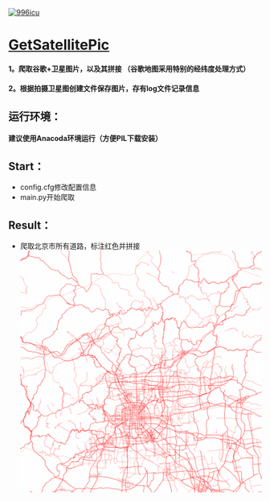 <p>
<a href="https://github.com/996icu/996.ICU/blob/master/LICENSE_CN">
<img alt="996icu" src="https://img.shields.io/badge/license-NPL%20%28The%20996%20Prohibited%20License%29-blue.svg">
</a>
</p>

[GetSatellitePic](https://github.com/XiXiangkun/GetSatellitePic)
=======
#### 1。爬取谷歌+卫星图片，以及其拼接 （谷歌地图采用特别的经纬度处理方式）
#### 2。根据拍摄卫星图创建文件保存图片，存有log文件记录信息
## 运行环境：
#### 建议使用Anacoda环境运行（方便PIL下载安装）
## Start：
- config.cfg修改配置信息
- main.py开始爬取
## Result：
- 爬取北京市所有道路，标注红色并拼接
![](https://github.com/XiXiangkun/GetSatellitePic/blob/master/%E7%BB%93%E6%9E%9C%E6%A0%B7%E4%BE%8B-%E5%8C%97%E4%BA%AC%E9%81%93%E8%B7%AF%E5%9B%BE%E7%BA%A2%E8%89%B2%E6%A0%87%E6%B3%A8.jpg)
